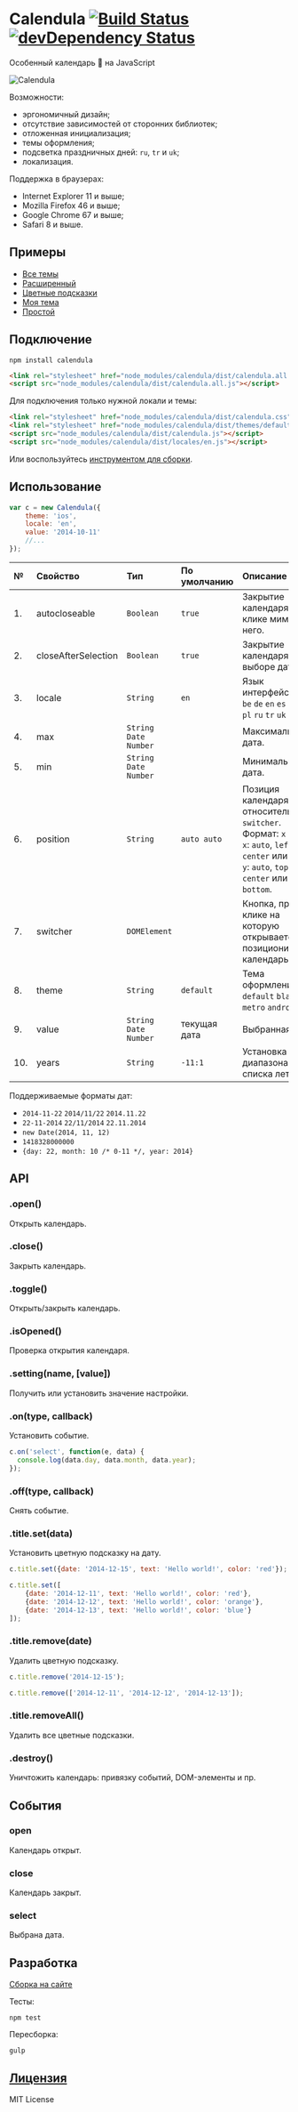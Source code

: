 # Calendula [![Build Status](https://img.shields.io/travis/kalendaro/calendula.svg?style=flat)](https://travis-ci.org/kalendaro/calendula) [![devDependency Status](https://img.shields.io/david/dev/kalendaro/calendula.svg?style=flat)](https://david-dm.org/kalendaro/calendula#info=devDependencies)

Особенный календарь 📅 на JavaScript

![Calendula](https://raw.githubusercontent.com/kalendaro/calendula/master/examples/theme.default.png)

Возможности:
+ эргономичный дизайн;
+ отсутствие зависимостей от сторонних библиотек;
+ отложенная инициализация;
+ темы оформления;
+ подсветка праздничных дней: `ru`, `tr` и `uk`;
+ локализация.

Поддержка в браузерах:
+ Internet Explorer 11 и выше;
+ Mozilla Firefox 46 и выше;
+ Google Chrome 67 и выше;
+ Safari 8 и выше.

## Примеры
+ [Все темы](http://hcodes.github.io/calendula/examples/many.html)
+ [Расширенный](http://hcodes.github.io/calendula/examples/api.html)
+ [Цветные подсказки](http://hcodes.github.io/calendula/examples/color_title.html)
+ [Моя тема](http://hcodes.github.io/calendula/examples/my_theme.html)
+ [Простой](http://hcodes.github.io/calendula/examples/simple.html)

## Подключение
```
npm install calendula
```

```HTML
<link rel="stylesheet" href="node_modules/calendula/dist/calendula.all.css" />
<script src="node_modules/calendula/dist/calendula.all.js"></script>
```

Для подключения только нужной локали и темы:
```HTML
<link rel="stylesheet" href="node_modules/calendula/dist/calendula.css" />
<link rel="stylesheet" href="node_modules/calendula/dist/themes/default.css" />
<script src="node_modules/calendula/dist/calendula.js"></script>
<script src="node_modules/calendula/dist/locales/en.js"></script>
```

Или воспользуйтесь [инструментом для сборки](http://hcodes.github.io/calendula-download/index.ru.html).

## Использование
```JavaScript
var c = new Calendula({
    theme: 'ios',
    locale: 'en',
    value: '2014-10-11'
    //...
});
```

| №  | Свойство  | Тип                  | По умолчанию  | Описание                                    |
|:---|:----------|:---------------------|:--------------|:--------------------------------------------|
| 1. | autocloseable | `Boolean`            | `true`        | Закрытие календаря при клике мимо него.     |
| 2. | closeAfterSelection| `Boolean`   | `true`        | Закрытие календаря при выборе даты.         |
| 3. | locale    | `String`             | `en`          | Язык интерфейса.<br>`be` `de` `en` `es` `fr` `it` `pl` `ru` `tr` `uk` |
| 4. | max       | `String`<br>`Date`<br>`Number` |               | Максимальная дата.                          |
| 5. | min       | `String`<br>`Date`<br>`Number` |               | Минимальная дата.                           |
| 6. | position  | `String`             | `auto auto`   | Позиция календаря относительно `switcher`.<br/>Формат: `x y`.<br/>`x`: `auto`, `left`, `center` или `right`.<br/>`y`: `auto`, `top`, `center` или `bottom`.|
| 7. | switcher  | `DOMElement`         |               | Кнопка, при клике на которую открывается и позиционируется календарь. |
| 8. | theme     | `String`               | `default`     | Тема оформления.<br>`default` `black` `ios` `metro` `android`|
| 9. | value     | `String`<br>`Date`<br>`Number` | текущая дата   | Выбранная дата.                            |
| 10. | years     | `String`               | `-11:1`       | Установка диапазона для списка лет.         |

Поддерживаемые форматы дат:
 + `2014-11-22` `2014/11/22` `2014.11.22`
 + `22-11-2014` `22/11/2014` `22.11.2014`
 + `new Date(2014, 11, 12)`
 + `1418328000000`
 + `{day: 22, month: 10 /* 0-11 */, year: 2014}`

## API
### .open()
Открыть календарь.

### .close()
Закрыть календарь.

### .toggle()
Открыть/закрыть календарь.

### .isOpened()
Проверка открытия календаря.

### .setting(name, [value])
Получить или установить значение настройки.

### .on(type, callback)
Установить событие.
  ```JavaScript
c.on('select', function(e, data) {
    console.log(data.day, data.month, data.year);
});
  ```

### .off(type, callback)
Снять событие.

### .title.set(data)
Установить цветную подсказку на дату.
```JavaScript
c.title.set({date: '2014-12-15', text: 'Hello world!', color: 'red'});

c.title.set([
    {date: '2014-12-11', text: 'Hello world!', color: 'red'},
    {date: '2014-12-12', text: 'Hello world!', color: 'orange'},
    {date: '2014-12-13', text: 'Hello world!', color: 'blue'}
]);
```
### .title.remove(date)
Удалить цветную подсказку.
```JavaScript
c.title.remove('2014-12-15');

c.title.remove(['2014-12-11', '2014-12-12', '2014-12-13']);
```

### .title.removeAll()
Удалить все цветные подсказки.

### .destroy()
Уничтожить календарь: привязку событий, DOM-элементы и пр.

## События
### open
Календарь открыт.


### close
Календарь закрыт.

### select
Выбрана дата.

## Разработка
[Сборка на сайте](http://hcodes.github.io/calendula-download/index.ru.html)

Тесты:
```
npm test
```

Пересборка:
```
gulp
```

## [Лицензия](https://github.com/hcodes/calendula/blob/master/LICENSE)
MIT License
